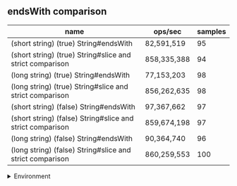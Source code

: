 ## endsWith comparison

|name|ops/sec|samples|
|-|-|-|
|(short string) (true) String#endsWith|82,591,519|95|
|(short string) (true) String#slice and strict comparison|858,335,388|94|
|(long string) (true) String#endsWith|77,153,203|98|
|(long string) (true) String#slice and strict comparison|856,262,635|98|
|(short string) (false) String#endsWith|97,367,662|97|
|(short string) (false) String#slice and strict comparison|859,674,198|97|
|(long string) (false) String#endsWith|90,364,740|96|
|(long string) (false) String#slice and strict comparison|860,259,553|100|


<details>
<summary>Environment</summary>

* __Machine:__ linux x64 | 4 vCPUs | 15.6GB Mem
* __Run:__ Tue Apr 23 2024 13:53:44 GMT+0000 (Coordinated Universal Time)
</details>

<!--
{"environment":{"platform":"linux","arch":"x64","cpus":4,"totalMemory":15.606494903564453},"benchmarks":[{"name":"(short string) (true) String#endsWith","opsSec":82591519.10993764,"samples":5},{"name":"(short string) (true) String#slice and strict comparison","opsSec":858335388.3692089,"samples":7},{"name":"(long string) (true) String#endsWith","opsSec":77153203.34015231,"samples":6},{"name":"(long string) (true) String#slice and strict comparison","opsSec":856262634.5421895,"samples":8},{"name":"(short string) (false) String#endsWith","opsSec":97367661.80708347,"samples":7},{"name":"(short string) (false) String#slice and strict comparison","opsSec":859674198.001779,"samples":7},{"name":"(long string) (false) String#endsWith","opsSec":90364740.18351029,"samples":5},{"name":"(long string) (false) String#slice and strict comparison","opsSec":860259553.1568245,"samples":6}]}-->
